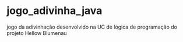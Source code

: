# jogo_adivinha_java
jogo da adivinhação desenvolvido na UC de lógica de programação do projeto Hellow Blumenau
